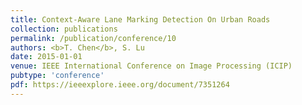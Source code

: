 ```yaml
---
title: Context-Aware Lane Marking Detection On Urban Roads
collection: publications
permalink: /publication/conference/10
authors: <b>T. Chen</b>, S. Lu
date: 2015-01-01
venue: IEEE International Conference on Image Processing (ICIP)
pubtype: 'conference'
pdf: https://ieeexplore.ieee.org/document/7351264
---
```


<!-- paperurl: 'http://academicpages.github.io/files/paper1.pdf'
citation: 'Your Name, You. (2009). &quot;Paper Title Number 1.&quot; <i>Journal 1</i>. 1(1).' -->
<!-- [Download paper here](http://academicpages.github.io/files/paper1.pdf) -->
